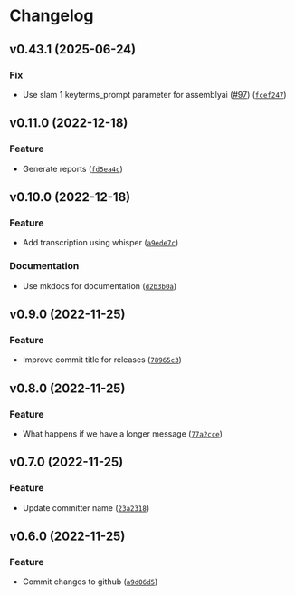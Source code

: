 # Changelog

<!--next-version-placeholder-->

## v0.43.1 (2025-06-24)
### Fix
* Use slam 1 keyterms_prompt parameter for assemblyai ([#97](https://github.com/rob-luke/conversations/issues/97)) ([`fcef247`](https://github.com/rob-luke/conversations/commit/fcef247c3440bd2154e38081f9902dd8cf0973b1))

## v0.11.0 (2022-12-18)
### Feature
* Generate reports ([`fd5ea4c`](https://github.com/rob-luke/conversations/commit/fd5ea4c802d79cc4970afdb597052a1a24e99477))

## v0.10.0 (2022-12-18)
### Feature
* Add transcription using whisper ([`a9ede7c`](https://github.com/rob-luke/conversations/commit/a9ede7c7b687a592f922475239892d4715005066))

### Documentation
* Use mkdocs for documentation ([`d2b3b0a`](https://github.com/rob-luke/conversations/commit/d2b3b0aa0e7bc77d2e65c8c0827ebf69b5e29c51))

## v0.9.0 (2022-11-25)
### Feature
* Improve commit title for releases ([`78965c3`](https://github.com/rob-luke/conversations/commit/78965c30d8417bff645d237d658638a8e063351b))

## v0.8.0 (2022-11-25)
### Feature
* What happens if we have a longer message ([`77a2cce`](https://github.com/rob-luke/conversations/commit/77a2cce16a1681568eedd1b974cc99ef8a1de808))

## v0.7.0 (2022-11-25)
### Feature
* Update committer name ([`23a2318`](https://github.com/rob-luke/conversations/commit/23a2318b4c0c8df637663fd4ccedd1135caa801d))

## v0.6.0 (2022-11-25)
### Feature
* Commit changes to github ([`a9d06d5`](https://github.com/rob-luke/conversations/commit/a9d06d5747ce36074831cb779af199f5f1ba366d))

